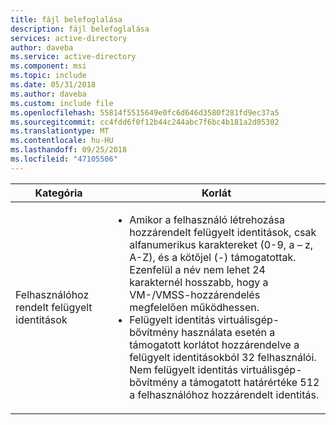 ```yaml
---
title: fájl belefoglalása
description: fájl belefoglalása
services: active-directory
author: daveba
ms.service: active-directory
ms.component: msi
ms.topic: include
ms.date: 05/31/2018
ms.author: daveba
ms.custom: include file
ms.openlocfilehash: 55814f5515649e0fc6d646d3580f281fd9ec37a5
ms.sourcegitcommit: cc4fdd6f0f12b44c244abc7f6bc4b181a2d05302
ms.translationtype: MT
ms.contentlocale: hu-HU
ms.lasthandoff: 09/25/2018
ms.locfileid: "47105506"
---
```

| Kategória | Korlát |
| --- | --- |
| Felhasználóhoz rendelt felügyelt identitások | <ul><li>Amikor a felhasználó létrehozása hozzárendelt felügyelt identitások, csak alfanumerikus karaktereket (0-9, a – z, A-Z), és a kötőjel (-) támogatottak. Ezenfelül a név nem lehet 24 karakternél hosszabb, hogy a VM-/VMSS-hozzárendelés megfelelően működhessen.</li><li>Felügyelt identitás virtuálisgép-bővítmény használata esetén a támogatott korlátot hozzárendelve a felügyelt identitásokból 32 felhasználói.  Nem felügyelt identitás virtuálisgép-bővítmény a támogatott határértéke 512 a felhasználóhoz hozzárendelt identitás.</li>|


